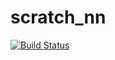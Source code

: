 # scratch_nn
[![Build Status](https://travis-ci.org/travis-ci/travis-web.svg?branch=master)](https://travis-ci.org/travis-ci/travis-web)
